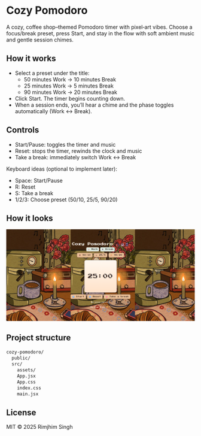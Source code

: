 # Cozy Pomodoro

A cozy, coffee shop–themed Pomodoro timer with pixel‑art vibes. Choose a focus/break preset, press Start, and stay in the flow with soft ambient music and gentle session chimes.

## How it works

- Select a preset under the title:
  - 50 minutes Work → 10 minutes Break
  - 25 minutes Work → 5 minutes Break
  - 90 minutes Work → 20 minutes Break
- Click Start. The timer begins counting down.
- When a session ends, you’ll hear a chime and the phase toggles automatically (Work ↔ Break).

## Controls

- Start/Pause: toggles the timer and music
- Reset: stops the timer, rewinds the clock and music
- Take a break: immediately switch Work ↔ Break

Keyboard ideas (optional to implement later):

- Space: Start/Pause
- R: Reset
- S: Take a break
- 1/2/3: Choose preset (50/10, 25/5, 90/20)

## How it looks

![Home](public/screenshots/home.png)

## Project structure

```
cozy-pomodoro/
  public/
  src/
    assets/
    App.jsx
    App.css
    index.css
    main.jsx
```

## License

MIT © 2025 Rimjhim Singh
